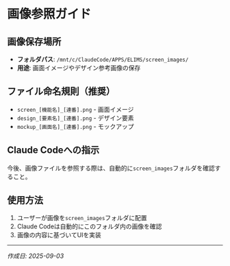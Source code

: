 # 画像参照ガイド

## 画像保存場所
- **フォルダパス**: `/mnt/c/ClaudeCode/APPS/ELIMS/screen_images/`
- **用途**: 画面イメージやデザイン参考画像の保存

## ファイル命名規則（推奨）
- `screen_[機能名]_[連番].png` - 画面イメージ
- `design_[要素名]_[連番].png` - デザイン要素
- `mockup_[画面名]_[連番].png` - モックアップ

## Claude Codeへの指示
今後、画像ファイルを参照する際は、自動的に`screen_images`フォルダを確認すること。

## 使用方法
1. ユーザーが画像を`screen_images`フォルダに配置
2. Claude Codeは自動的にこのフォルダ内の画像を確認
3. 画像の内容に基づいてUIを実装

---
*作成日: 2025-09-03*